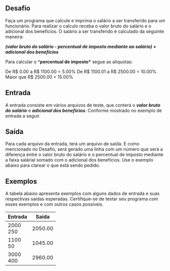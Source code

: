 ## Desafio

Faça um programa que calcule e imprima o salário a ser transferido para um funcionário. Para realizar o calculo receba o valor bruto do salário e o adicional dos benefícios. O salário a ser transferido é calculado da seguinte maneira: 

***(valor bruto do salário - percentual de imposto mediante ao salário) + adicional dos benefícios***

Para calcular o ***percentual de imposto\*** segue as aliquotas:

  De R$ 0.00 a R$ 1100.00 = 5.00%
  De R$ 1100.01 a R$ 2500.00 = 10.00%
  Maior que R$ 2500.00 = 15.00%

## Entrada

A entrada consiste em vários arquivos de teste, que conterá o ***valor bruto do salário*** e ***adicional dos benefícios***. Conforme mostrado no exemplo de entrada a seguir.

## Saída

Para cada arquivo da entrada, terá um arquivo de saída. E como mencionado no Desafio, será gerado uma linha com um número que será a diferença entre o valor bruto do salário e o percentual de imposto mediante a faixa salárial somado com o adicional dos benefícios. Use o exemplo abaixo para clarear o que está sendo pedido.

## Exemplos

A tabela abaixo apresenta exemplos com alguns dados de entrada e suas respectivas saídas esperadas. Certifique-se de testar seu programa com esses exemplos e com outros casos possíveis.

| Entrada | Saída   |
| ------- | ------- |
| 2000<br/>250 | 2050.00 |
| 1100<br/>50  | 1045.00 |
| 3000<br/>400 | 2960.00 |